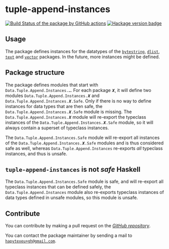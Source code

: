 # tuple-append-instances
[![Build Status of the package by GitHub actions](https://github.com/hapytex/tuple-append-instances/actions/workflows/build-ci.yml/badge.svg)](https://github.com/hapytex/tuple-append-instances/actions/workflows/build-ci.yml)
[![Hackage version badge](https://img.shields.io/hackage/v/tuple-append-instances.svg)](https://hackage.haskell.org/package/tuple-append-instances)

## Usage

The package defines instances for the datatypes of the [`bytestring`](https://hackage.haskell.org/package/bytestring), [`dlist`](https://hackage.haskell.org/package/dlist), [`text`](https://hackage.haskell.org/package/text) and [`vector`](https://hackage.haskell.org/package/vector) packages. In the future, more instances might be defined.

## Package structure

The package defines modules that start with `Data.Tuple.Append.Instances.…`. For each package `𝑿`, it will define two modules `Data.Tuple.Append.Instances.𝑿` and `Data.Tuple.Append.Instances.𝑿.Safe`. Only if there is no way to define instances for data types that are then safe, the `Data.Tuple.Append.Instances.𝑿.Safe` module is missing. The `Data.Tuple.Append.Instances.𝑿` module will re-export the typeclass instances of the `Data.Tuple.Append.Instances.𝑿.Safe` module, so it will always contain a superset of typeclass instances.

The `Data.Tuple.Append.Instances.Safe` module will re-export all instances of the `Data.Tuple.Append.Instances.𝑿.Safe` modules and is thus considered safe as well, whereas `Data.Tuple.Append.Instances` re-exports *all* typeclass instances, and thus is unsafe.

## `tuple-append-instances` is not *safe* Haskell

The `Data.Tuple.Append.Instances.Safe` module is safe, and will re-export all typeclass instances that can be defined safely, the `Data.Tuple.Append.Instances` module also re-exports typeclass instances of data types defined in unsafe modules, so this module is unsafe.

## Contribute

You can contribute by making a pull request on the [*GitHub
repository*](https://github.com/hapytex/tuple-append-instances).

You can contact the package maintainer by sending a mail to
[`hapytexeu+gh@gmail.com`](mailto:hapytexeu+gh@gmail.com).

